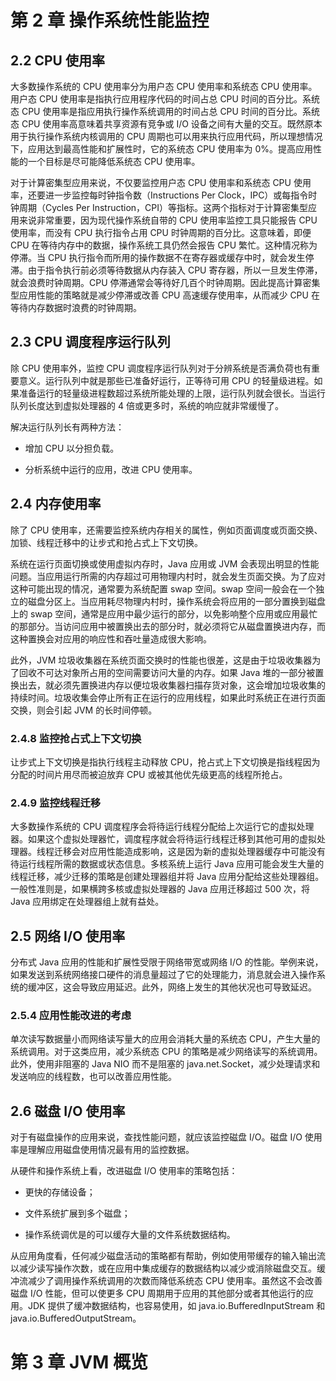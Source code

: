 # 第 2 章 操作系统性能监控

## 2.2 CPU 使用率

大多数操作系统的 CPU 使用率分为用户态 CPU 使用率和系统态 CPU 使用率。用户态 CPU 使用率是指执行应用程序代码的时间占总 CPU 时间的百分比。系统态 CPU 使用率是指应用执行操作系统调用的时间占总 CPU 时间的百分比。系统态 CPU 使用率高意味着共享资源有竞争或 I/O 设备之间有大量的交互。既然原本用于执行操作系统内核调用的 CPU 周期也可以用来执行应用代码，所以理想情况下，应用达到最高性能和扩展性时，它的系统态 CPU 使用率为 0%。提高应用性能的一个目标是尽可能降低系统态 CPU 使用率。

对于计算密集型应用来说，不仅要监控用户态 CPU 使用率和系统态 CPU 使用率，还要进一步监控每时钟指令数（Instructions Per Clock，IPC）或每指令时钟周期（Cycles Per Instruction，CPI）等指标。这两个指标对于计算密集型应用来说非常重要，因为现代操作系统自带的 CPU 使用率监控工具只能报告 CPU 使用率，而没有 CPU 执行指令占用 CPU 时钟周期的百分比。这意味着，即便 CPU 在等待内存中的数据，操作系统工具仍然会报告 CPU 繁忙。这种情况称为停滞。当 CPU 执行指令而所用的操作数据不在寄存器或缓存中时，就会发生停滞。由于指令执行前必须等待数据从内存装入 CPU 寄存器，所以一旦发生停滞，就会浪费时钟周期。CPU 停滞通常会等待好几百个时钟周期。因此提高计算密集型应用性能的策略就是减少停滞或改善 CPU 高速缓存使用率，从而减少 CPU 在等待内存数据时浪费的时钟周期。

## 2.3 CPU 调度程序运行队列

除 CPU 使用率外，监控 CPU 调度程序运行队列对于分辨系统是否满负荷也有重要意义。运行队列中就是那些已准备好运行，正等待可用 CPU 的轻量级进程。如果准备运行的轻量级进程数超过系统所能处理的上限，运行队列就会很长。当运行队列长度达到虚拟处理器的 4 倍或更多时，系统的响应就非常缓慢了。

解决运行队列长有两种方法：

- 增加 CPU 以分担负载。

- 分析系统中运行的应用，改进 CPU 使用率。

## 2.4 内存使用率

除了 CPU 使用率，还需要监控系统内存相关的属性，例如页面调度或页面交换、加锁、线程迁移中的让步式和抢占式上下文切换。

系统在运行页面切换或使用虚拟内存时，Java 应用或 JVM 会表现出明显的性能问题。当应用运行所需的内存超过可用物理内村时，就会发生页面交换。为了应对这种可能出现的情况，通常要为系统配置 swap 空间。swap 空间一般会在一个独立的磁盘分区上。当应用耗尽物理内村时，操作系统会将应用的一部分置换到磁盘上的 swap 空间，通常是应用中最少运行的部分，以免影响整个应用或应用最忙的那部分。当访问应用中被置换出去的部分时，就必须将它从磁盘置换进内存，而这种置换会对应用的响应性和吞吐量造成很大影响。

此外，JVM 垃圾收集器在系统页面交换时的性能也很差，这是由于垃圾收集器为了回收不可达对象所占用的空间需要访问大量的内存。如果 Java 堆的一部分被置换出去，就必须先置换进内存以便垃圾收集器扫描存货对象，这会增加垃圾收集的持续时间。垃圾收集会停止所有正在运行的应用线程，如果此时系统正在进行页面交换，则会引起 JVM 的长时间停顿。

### 2.4.8 监控抢占式上下文切换

让步式上下文切换是指执行线程主动释放 CPU，抢占式上下文切换是指线程因为分配的时间片用尽而被迫放弃 CPU 或被其他优先级更高的线程所抢占。

### 2.4.9 监控线程迁移

大多数操作系统的 CPU 调度程序会将待运行线程分配给上次运行它的虚拟处理器。如果这个虚拟处理器忙，调度程序就会将待运行线程迁移到其他可用的虚拟处理器。线程迁移会对应用性能造成影响，这是因为新的虚拟处理器缓存中可能没有待运行线程所需的数据或状态信息。多核系统上运行 Java 应用可能会发生大量的线程迁移，减少迁移的策略是创建处理器组并将 Java 应用分配给这些处理器组。一般性准则是，如果横跨多核或虚拟处理器的 Java 应用迁移超过 500 次，将 Java 应用绑定在处理器组上就有益处。

## 2.5 网络 I/O 使用率

分布式 Java 应用的性能和扩展性受限于网络带宽或网络 I/O 的性能。举例来说，如果发送到系统网络接口硬件的消息量超过了它的处理能力，消息就会进入操作系统的缓冲区，这会导致应用延迟。此外，网络上发生的其他状况也可导致延迟。

### 2.5.4 应用性能改进的考虑

单次读写数据量小而网络读写量大的应用会消耗大量的系统态 CPU，产生大量的系统调用。对于这类应用，减少系统态 CPU 的策略是减少网络读写的系统调用。此外，使用非阻塞的 Java NIO 而不是阻塞的 java.net.Socket，减少处理请求和发送响应的线程数，也可以改善应用性能。

## 2.6 磁盘 I/O 使用率

对于有磁盘操作的应用来说，查找性能问题，就应该监控磁盘 I/O。磁盘 I/O 使用率是理解应用磁盘使用情况最有用的监控数据。

从硬件和操作系统上看，改进磁盘 I/O 使用率的策略包括：

- 更快的存储设备；

- 文件系统扩展到多个磁盘；

- 操作系统调优是的可以缓存大量的文件系统数据结构。

从应用角度看，任何减少磁盘活动的策略都有帮助，例如使用带缓存的输入输出流以减少读写操作次数，或在应用中集成缓存的数据结构以减少或消除磁盘交互。缓冲流减少了调用操作系统调用的次数而降低系统态 CPU 使用率。虽然这不会改善磁盘 I/O 性能，但可以使更多 CPU 周期用于应用的其他部分或者其他运行的应用。JDK 提供了缓冲数据结构，也容易使用，如 java.io.BufferedInputStream 和 java.io.BufferedOutputStream。

# 第 3 章 JVM 概览

